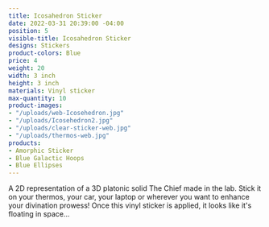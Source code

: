 ```yaml
---
title: Icosahedron Sticker
date: 2022-03-31 20:39:00 -04:00
position: 5
visible-title: Icosahedron Sticker
designs: Stickers
product-colors: Blue
price: 4
weight: 20
width: 3 inch
height: 3 inch
materials: Vinyl sticker
max-quantity: 10
product-images:
- "/uploads/web-Icosehedron.jpg"
- "/uploads/Icosehedron2.jpg"
- "/uploads/clear-sticker-web.jpg"
- "/uploads/thermos-web.jpg"
products:
- Amorphic Sticker
- Blue Galactic Hoops
- Blue Ellipses
---
```


A 2D representation of a 3D platonic solid The Chief made in the lab. Stick it on your thermos, your car, your laptop or wherever you want to enhance your divination prowess! Once this vinyl sticker is applied, it looks like it's floating in space... 